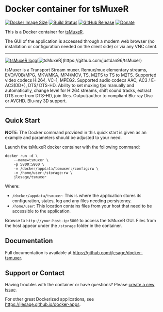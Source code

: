 # Docker container for tsMuxeR
[![Docker Image Size](https://img.shields.io/docker/image-size/jlesage/tsmuxer/latest)](https://hub.docker.com/r/jlesage/tsmuxer/tags) [![Build Status](https://github.com/jlesage/docker-tsmuxer/actions/workflows/build-image.yml/badge.svg?branch=master)](https://github.com/jlesage/docker-tsmuxer/actions/workflows/build-image.yml) [![GitHub Release](https://img.shields.io/github/release/jlesage/docker-tsmuxer.svg)](https://github.com/jlesage/docker-tsmuxer/releases/latest) [![Donate](https://img.shields.io/badge/Donate-PayPal-green.svg)](https://paypal.me/JocelynLeSage)

This is a Docker container for [tsMuxeR](https://github.com/justdan96/tsMuxer).

The GUI of the application is accessed through a modern web browser (no
installation or configuration needed on the client side) or via any VNC client.

---

[![tsMuxeR logo](https://images.weserv.nl/?url=raw.githubusercontent.com/jlesage/docker-templates/master/jlesage/images/tsmuxer-icon.png&w=110)](https://github.com/justdan96/tsMuxer)[![tsMuxeR](https://images.placeholders.dev/?width=224&height=110&fontFamily=monospace&fontWeight=400&fontSize=52&text=tsMuxeR&bgColor=rgba(0,0,0,0.0)&textColor=rgba(121,121,121,1))](https://github.com/justdan96/tsMuxer)

tsMuxer is a Transport Stream muxer. Remux/mux elementary streams, EVO/VOB/MPG,
MKV/MKA, MP4/MOV, TS, M2TS to TS to M2TS. Supported video codecs H.264, VC-1,
MPEG2. Supported audio codecs AAC, AC3 / E-AC3(DD+), DTS/ DTS-HD. Ability to set
muxing fps manually and automatically, change level for H.264 streams, shift
sound tracks, extract DTS core from DTS-HD, join files. Output/author to
compliant Blu-ray Disc or AVCHD.  Blu-ray 3D support.

---

## Quick Start

**NOTE**: The Docker command provided in this quick start is given as an example
and parameters should be adjusted to your need.

Launch the tsMuxeR docker container with the following command:
```shell
docker run -d \
    --name=tsmuxer \
    -p 5800:5800 \
    -v /docker/appdata/tsmuxer:/config:rw \
    -v /home/user:/storage:rw \
    jlesage/tsmuxer
```

Where:
  - `/docker/appdata/tsmuxer`: This is where the application stores its configuration, states, log and any files needing persistency.
  - `/home/user`: This location contains files from your host that need to be accessible to the application.

Browse to `http://your-host-ip:5800` to access the tsMuxeR GUI.
Files from the host appear under the `/storage` folder in the container.

## Documentation

Full documentation is available at https://github.com/jlesage/docker-tsmuxer.

## Support or Contact

Having troubles with the container or have questions?  Please
[create a new issue].

For other great Dockerized applications, see https://jlesage.github.io/docker-apps.

[create a new issue]: https://github.com/jlesage/docker-tsmuxer/issues
